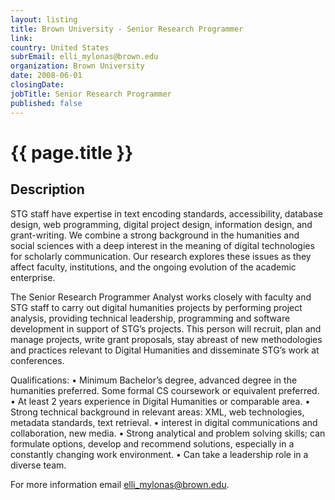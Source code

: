 ```yaml
---
layout: listing
title: Brown University - Senior Research Programmer
link:
country: United States
subrEmail: elli_mylonas@brown.edu
organization: Brown University 
date: 2008-06-01
closingDate: 
jobTitle: Senior Research Programmer
published: false
---
```



# {{ page.title }}

## Description





<p class="hft-paras">STG staff have expertise in text encoding standards, accessibility,
database design, web programming, digital project design, information
design, and grant-writing. We combine a strong background in the
humanities and social sciences with a deep interest in the meaning of
digital technologies for scholarly communication. Our research
explores these issues as they affect faculty, institutions, and the
ongoing evolution of the academic enterprise.</p>

<p class="hft-paras">The Senior Research Programmer Analyst works closely with faculty and
STG staff to carry out digital humanities projects by performing
project analysis, providing technical leadership, programming and
software development in support of STG’s projects. This person will
recruit, plan and manage projects, write grant proposals, stay
abreast of new methodologies and practices relevant to Digital
Humanities and disseminate STG’s work at conferences.</p>

<p class="hft-paras">Qualifications:
• Minimum Bachelor’s degree, advanced degree in the humanities
preferred. Some formal CS coursework or equivalent preferred.
• At least 2 years experience in Digital Humanities or comparable area.
• Strong technical background in relevant areas: XML, web
technologies, metadata standards, text retrieval.
• interest in digital communications and collaboration, new media.
• Strong analytical and problem solving skills; can formulate
options, develop and recommend solutions, especially in a constantly
changing work environment.
• Can take a leadership role in a diverse team.</p>

<p class="hft-paras">For more information email <a href="mailto:elli_mylonas@brown.edu" class="hft-email">elli_mylonas@brown.edu</a>.</p>
